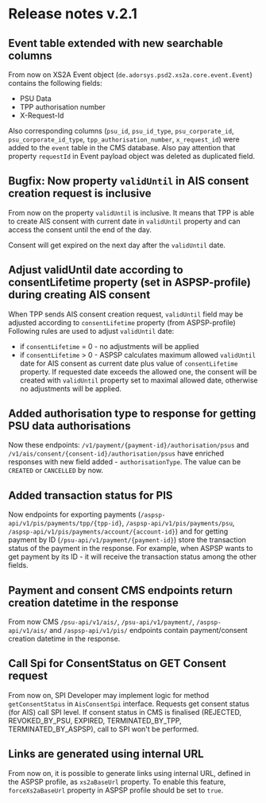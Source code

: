 # Release notes v.2.1

## Event table extended with new searchable columns
From now on XS2A Event object (`de.adorsys.psd2.xs2a.core.event.Event`) contains the following fields:
 * PSU Data
 * TPP authorisation number
 * X-Request-Id

Also corresponding columns (`psu_id`, `psu_id_type`, `psu_corporate_id`, `psu_corporate_id_type`, `tpp_authorisation_number`, `x_request_id`) were added to the `event` table in the CMS database.
Also pay attention that property `requestId` in Event payload object was deleted as duplicated field.

## Bugfix: Now property `validUntil` in AIS consent creation request is inclusive
From now on the property `validUntil` is inclusive. It means that TPP is able to create AIS consent with current date in `validUntil` property and 
can access the consent until the end of the day.

Consent will get expired on the next day after the `validUntil` date.

## Adjust validUntil date according to consentLifetime property (set in ASPSP-profile) during creating AIS consent
When TPP sends AIS consent creation request, `validUntil` field may be adjusted according to `consentLifetime` property (from ASPSP-profile)
Following rules are used to adjust `validUntil` date:
 * if `consentLifetime` = 0 - no adjustments will be applied
 * if `consentLifetime` > 0 - ASPSP calculates maximum allowed `validUntil` date for AIS consent as current date plus value of `consentLifetime` property. 
If requested date exceeds the allowed one, the consent will be created with `validUntil` property set to maximal allowed date, otherwise no adjustments will be applied.

## Added authorisation type to response for getting PSU data authorisations

Now these endpoints: `/v1/payment/{payment-id}/authorisation/psus` and `/v1/ais/consent/{consent-id}/authorisation/psus` have enriched
responses with new field added - `authorisationType`. The value can be `CREATED` or `CANCELLED` by now.

## Added transaction status for PIS

Now endpoints for exporting payments (`/aspsp-api/v1/pis/payments/tpp/{tpp-id}`, `/aspsp-api/v1/pis/payments/psu`, `/aspsp-api/v1/pis/payments/account/{account-id}`)
and for getting payment by ID (`/psu-api/v1/payment/{payment-id}`) store the transaction status of the payment in the response. For example, when ASPSP wants
to get payment by its ID - it will receive the transaction status among the other fields.

## Payment and consent CMS endpoints return creation datetime in the response

From now CMS `/psu-api/v1/ais/`, `/psu-api/v1/payment/`, `/aspsp-api/v1/ais/` and `/aspsp-api/v1/pis/` endpoints 
contain payment/consent creation datetime in the response.

## Call Spi for ConsentStatus on GET Consent request
From now on, SPI Developer may implement logic for method `getConsentStatus` in `AisConsentSpi` interface.
Requests get consent status (for AIS) call SPI level.
If consent status in CMS is finalised (REJECTED, REVOKED_BY_PSU, EXPIRED, TERMINATED_BY_TPP, TERMINATED_BY_ASPSP), call to SPI won't be performed.

 ## Links are generated using internal URL
From now on, it is possible to generate links using internal URL, defined in the ASPSP profile, as `xs2aBaseUrl` property. To enable this feature, `forceXs2aBaseUrl` property
in ASPSP profile should be set to `true`.
